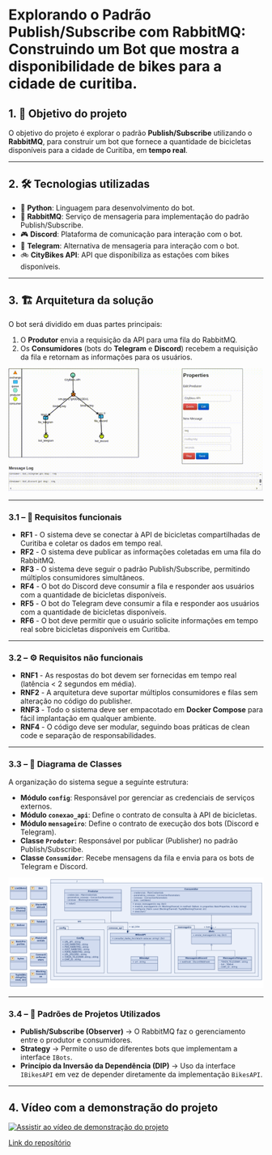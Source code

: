 # Explorando o Padrão Publish/Subscribe com RabbitMQ: Construindo um Bot que mostra a disponibilidade de bikes para a cidade de curitiba.
## 1. 🎯 Objetivo do projeto  
O objetivo do projeto é explorar o padrão **Publish/Subscribe** utilizando o **RabbitMQ**, para construir um bot que fornece a quantidade de bicicletas disponíveis para a cidade de Curitiba, em **tempo real**.

---


## 2. 🛠️ Tecnologias utilizadas  

- 🐍 **Python**: Linguagem para desenvolvimento do bot.  
- 📡 **RabbitMQ**: Serviço de mensageria para implementação do padrão Publish/Subscribe.
- 🎮 **Discord**: Plataforma de comunicação para interação com o bot.
- 💬 **Telegram**: Alternativa de mensageria para interação com o bot.
- 🚲 **CityBikes API**: API que disponibiliza as estações com bikes disponíveis.  

---

## 3. 🏗️ Arquitetura da solução  

O bot será dividido em duas partes principais:  
1. O **Produtor** envia a requisição da API para uma fila do RabbitMQ.  
2. Os **Consumidores** (bots do **Telegram** e **Discord**) recebem a requisição da fila e retornam as informações para os usuários.  

[![Fluxo](https://github.com/rodrigorocha1/bot_publish_subscribe/blob/master/fig/animacao.gif?raw=true)](https://github.com/rodrigorocha1/bot_publish_subscribe/blob/master/fig/animacao.gif?raw=true)


---

### 3.1 – 📌 Requisitos funcionais  

- **RF1** - O sistema deve se conectar à API de bicicletas compartilhadas de Curitiba e coletar os dados em tempo real.  
- **RF2** - O sistema deve publicar as informações coletadas em uma fila do RabbitMQ.  
- **RF3** - O sistema deve seguir o padrão Publish/Subscribe, permitindo múltiplos consumidores simultâneos.  
- **RF4** - O bot do Discord deve consumir a fila e responder aos usuários com a quantidade de bicicletas disponíveis.  
- **RF5** - O bot do Telegram deve consumir a fila e responder aos usuários com a quantidade de bicicletas disponíveis.  
- **RF6** - O bot deve permitir que o usuário solicite informações em tempo real sobre bicicletas disponíveis em Curitiba.  

---

### 3.2 – ⚙️ Requisitos não funcionais  

- **RNF1** - As respostas do bot devem ser fornecidas em tempo real (latência < 2 segundos em média).  
- **RNF2** - A arquitetura deve suportar múltiplos consumidores e filas sem alteração no código do publisher.  
- **RNF3** - Todo o sistema deve ser empacotado em **Docker Compose** para fácil implantação em qualquer ambiente.  
- **RNF4** - O código deve ser modular, seguindo boas práticas de clean code e separação de responsabilidades.  

---

### 3.3 – 📐 Diagrama de Classes  

A organização do sistema segue a seguinte estrutura:  

- **Módulo `config`**: Responsável por gerenciar as credenciais de serviços externos.  
- **Módulo `conexao_api`**: Define o contrato de consulta à API de bicicletas.  
- **Módulo `mensageiro`**: Define o contrato de execução dos bots (Discord e Telegram).  
- **Classe `Produtor`**: Responsável por publicar (Publisher) no padrão Publish/Subscribe.  
- **Classe `Consumidor`**: Recebe mensagens da fila e envia para os bots de Telegram e Discord.  

[![Fluxo](https://github.com/rodrigorocha1/bot_publish_subscribe/blob/master/fig/diagrama_de_classe.png?raw=true)](https://github.com/rodrigorocha1/bot_publish_subscribe/blob/master/fig/diagrama_de_classe.png?raw=true)


---

### 3.4 – 🧩 Padrões de Projetos Utilizados  

- **Publish/Subscribe (Observer)** → O RabbitMQ faz o gerenciamento entre o produtor e consumidores.  
- **Strategy** → Permite o uso de diferentes bots que implementam a interface `IBots`.  
- **Princípio da Inversão da Dependência (DIP)** → Uso da interface `IBikesAPI` em vez de depender diretamente da implementação `BikesAPI`.  

---




## 4. Vídeo com a demonstração do projeto 
[![Assistir ao vídeo de demonstração do projeto](https://img.shields.io/badge/🎬%20Assistir%20ao%20vídeo-FF0000?style=for-the-badge&logo=youtube&logoColor=white)](https://youtu.be/UJc8KMvbApc)



[Link do reposítório](https://github.com/rodrigorocha1/bot_publish_subscribe)